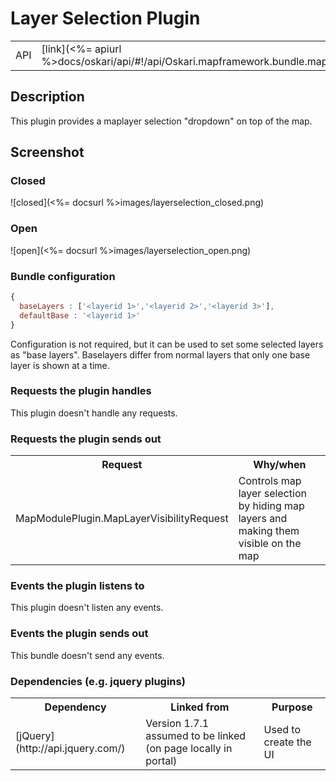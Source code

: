 # Layer Selection Plugin

<table>
  <tr>
    <td>API</td><td>[link](<%= apiurl %>docs/oskari/api/#!/api/Oskari.mapframework.bundle.mapmodule.plugin.LayerSelectionPlugin)</td>
  </tr>
</table>

## Description

This plugin provides a maplayer selection "dropdown" on top of the map.

## Screenshot

### Closed

![closed](<%= docsurl %>images/layerselection_closed.png)

### Open

![open](<%= docsurl %>images/layerselection_open.png)

### Bundle configuration

```javascript
{
  baseLayers : ['<layerid 1>','<layerid 2>','<layerid 3>'],
  defaultBase : '<layerid 1>'
}
```

Configuration is not required, but it can be used to set some selected layers as "base layers". Baselayers differ from normal layers that only one base layer is shown at a time.

### Requests the plugin handles

This plugin doesn't handle any requests.

### Requests the plugin sends out

<table>
  <tr>
    <th>Request</th><th>Why/when</th>
  </tr><tr><td>MapModulePlugin.MapLayerVisibilityRequest </td><td> Controls map layer selection by hiding map layers and making them visible on the map
</td></tr></table>

### Events the plugin listens to

This plugin doesn't listen any events.

### Events the plugin sends out

This bundle doesn't send any events.

### Dependencies (e.g. jquery plugins)

<table>
  <tr>
    <th>Dependency</th><th>Linked from</th><th>Purpose</th>
  </tr><tr><td> [jQuery](http://api.jquery.com/) </td><td> Version 1.7.1 assumed to be linked (on page locally in portal) </td><td> Used to create the UI
</td></tr></tbody></table>
